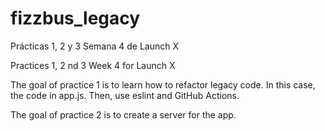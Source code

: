 # fizzbus_legacy
Prácticas 1, 2 y 3 Semana 4 de Launch X

Practices 1, 2 nd 3 Week 4 for Launch X

The goal of practice 1 is to learn how to refactor legacy code. In this case, the code in app.js.
Then, use eslint and GitHub Actions.

The goal of practice 2 is to create a server for the app.

